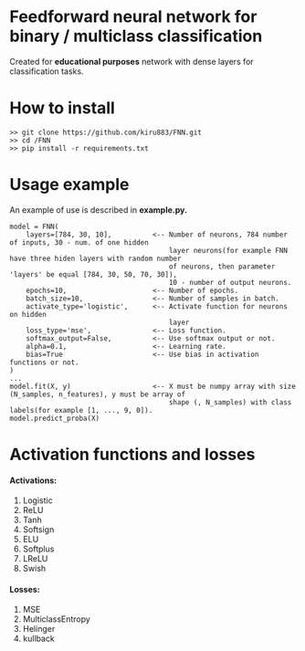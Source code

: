 # Feedforward neural network for **binary / multiclass classification**

Created for **educational purposes** network with dense layers for classification tasks.

# How to install
```
>> git clone https://github.com/kiru883/FNN.git
>> cd /FNN
>> pip install -r requirements.txt 
```

# Usage example
An example of use is described in **example.py.**

```
model = FNN(
    layers=[784, 30, 10],          <-- Number of neurons, 784 number of inputs, 30 - num. of one hidden 
                                       layer neurons(for example FNN have three hiden layers with random number
                                       of neurons, then parameter 'layers' be equal [784, 30, 50, 70, 30]),
                                       10 - number of output neurons. 
    epochs=10,                     <-- Number of epochs.
    batch_size=10,                 <-- Number of samples in batch.
    activate_type='logistic',      <-- Activate function for neurons on hidden 
                                       layer 
    loss_type='mse',               <-- Loss function.
    softmax_output=False,          <-- Use softmax output or not.
    alpha=0.1,                     <-- Learning rate.
    bias=True                      <-- Use bias in activation functions or not.
)
...
model.fit(X, y)                    <-- X must be numpy array with size (N_samples, n_features), y must be array of 
                                       shape (, N_samples) with class labels(for example [1, ..., 9, 0]).
model.predict_proba(X)
```

# Activation functions and losses
#### Activations:
1. Logistic
2. ReLU
3. Tanh
4. Softsign
5. ELU
6. Softplus
7. LReLU
8. Swish
#### Losses:
1. MSE
2. MulticlassEntropy
3. Helinger
4. kullback